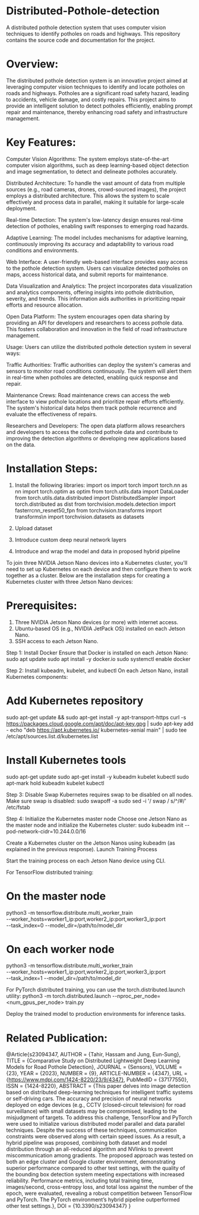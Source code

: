# Distributed-Pothole-detection
A distributed pothole detection system that uses computer vision techniques to identify potholes on roads and highways. This repository contains the source code and documentation for the project.

# Overview:
The distributed pothole detection system is an innovative project aimed at leveraging computer vision techniques to identify and locate potholes on roads and highways. Potholes are a significant road safety hazard, leading to accidents, vehicle damage, and costly repairs. This project aims to provide an intelligent solution to detect potholes efficiently, enabling prompt repair and maintenance, thereby enhancing road safety and infrastructure management.

# Key Features:

Computer Vision Algorithms: The system employs state-of-the-art computer vision algorithms, such as deep learning-based object detection and image segmentation, to detect and delineate potholes accurately.

Distributed Architecture: To handle the vast amount of data from multiple sources (e.g., road cameras, drones, crowd-sourced images), the project employs a distributed architecture. This allows the system to scale effectively and process data in parallel, making it suitable for large-scale deployment.

Real-time Detection: The system's low-latency design ensures real-time detection of potholes, enabling swift responses to emerging road hazards.

Adaptive Learning: The model includes mechanisms for adaptive learning, continuously improving its accuracy and adaptability to various road conditions and environments.

Web Interface: A user-friendly web-based interface provides easy access to the pothole detection system. Users can visualize detected potholes on maps, access historical data, and submit reports for maintenance.

Data Visualization and Analytics: The project incorporates data visualization and analytics components, offering insights into pothole distribution, severity, and trends. This information aids authorities in prioritizing repair efforts and resource allocation.

Open Data Platform: The system encourages open data sharing by providing an API for developers and researchers to access pothole data. This fosters collaboration and innovation in the field of road infrastructure management.

Usage:
Users can utilize the distributed pothole detection system in several ways:

Traffic Authorities: Traffic authorities can deploy the system's cameras and sensors to monitor road conditions continuously. The system will alert them in real-time when potholes are detected, enabling quick response and repair.

Maintenance Crews: Road maintenance crews can access the web interface to view pothole locations and prioritize repair efforts efficiently. The system's historical data helps them track pothole recurrence and evaluate the effectiveness of repairs.

Researchers and Developers: The open data platform allows researchers and developers to access the collected pothole data and contribute to improving the detection algorithms or developing new applications based on the data.

# Installation Steps:

1. Install the following libraries:
import os
import torch
import torch.nn as nn
import torch.optim as optim
from torch.utils.data import DataLoader
from torch.utils.data.distributed import DistributedSampler
import torch.distributed as dist
from torchvision.models.detection import fasterrcnn_resnet50_fpn
from torchvision.transforms import transforms\n
import torchvision.datasets as datasets

2. Upload dataset
3. Introduce custom deep neural network layers
5. Introduce and wrap the model and data in proposed hybrid pipeline


To join three NVIDIA Jetson Nano devices into a Kubernetes cluster, you'll need to set up Kubernetes on each device and then configure them to work together as a cluster. Below are the installation steps for creating a Kubernetes cluster with three Jetson Nano devices:

# Prerequisites:

1. Three NVIDIA Jetson Nano devices (or more) with internet access.
2. Ubuntu-based OS (e.g., NVIDIA JetPack OS) installed on each Jetson Nano.
3. SSH access to each Jetson Nano.

Step 1: Install Docker
Ensure that Docker is installed on each Jetson Nano:
sudo apt update
sudo apt install -y docker.io
sudo systemctl enable docker

Step 2: Install kubeadm, kubelet, and kubectl
On each Jetson Nano, install Kubernetes components:
# Add Kubernetes repository
sudo apt-get update && sudo apt-get install -y apt-transport-https
curl -s https://packages.cloud.google.com/apt/doc/apt-key.gpg | sudo apt-key add -
echo "deb https://apt.kubernetes.io/ kubernetes-xenial main" | sudo tee /etc/apt/sources.list.d/kubernetes.list

# Install Kubernetes tools
sudo apt-get update
sudo apt-get install -y kubeadm kubelet kubectl
sudo apt-mark hold kubeadm kubelet kubectl

Step 3: Disable Swap
Kubernetes requires swap to be disabled on all nodes. Make sure swap is disabled:
sudo swapoff -a
sudo sed -i '/ swap / s/^/#/' /etc/fstab

Step 4: Initialize the Kubernetes master node
Choose one Jetson Nano as the master node and initialize the Kubernetes cluster:
sudo kubeadm init --pod-network-cidr=10.244.0.0/16

Create a Kubernetes cluster on the Jetson Nanos using kubeadm (as explained in the previous response).
Launch Training Process

Start the training process on each Jetson Nano device using CLI.

For TensorFlow distributed training:
# On the master node
python3 -m tensorflow.distribute.multi_worker_train \
    --worker_hosts=worker1_ip:port,worker2_ip:port,worker3_ip:port \
    --task_index=0 --model_dir=/path/to/model_dir

# On each worker node
python3 -m tensorflow.distribute.multi_worker_train \
    --worker_hosts=worker1_ip:port,worker2_ip:port,worker3_ip:port \
    --task_index=1 --model_dir=/path/to/model_dir
    
For PyTorch distributed training, you can use the torch.distributed.launch utility:
python3 -m torch.distributed.launch --nproc_per_node=<num_gpus_per_node> train.py

Deploy the trained model to production environments for inference tasks.

        

# Related Publication:

@Article{s23094347,
AUTHOR = {Tahir, Hassam and Jung, Eun-Sung},
TITLE = {Comparative Study on Distributed Lightweight Deep Learning Models for Road Pothole Detection},
JOURNAL = {Sensors},
VOLUME = {23},
YEAR = {2023},
NUMBER = {9},
ARTICLE-NUMBER = {4347},
URL = {https://www.mdpi.com/1424-8220/23/9/4347},
PubMedID = {37177550},
ISSN = {1424-8220},
ABSTRACT = {This paper delves into image detection based on distributed deep-learning techniques for intelligent traffic systems or self-driving cars. The accuracy and precision of neural networks deployed on edge devices (e.g., CCTV (closed-circuit television) for road surveillance) with small datasets may be compromised, leading to the misjudgment of targets. To address this challenge, TensorFlow and PyTorch were used to initialize various distributed model parallel and data parallel techniques. Despite the success of these techniques, communication constraints were observed along with certain speed issues. As a result, a hybrid pipeline was proposed, combining both dataset and model distribution through an all-reduced algorithm and NVlinks to prevent miscommunication among gradients. The proposed approach was tested on both an edge cluster and Google cluster environment, demonstrating superior performance compared to other test settings, with the quality of the bounding box detection system meeting expectations with increased reliability. Performance metrics, including total training time, images/second, cross-entropy loss, and total loss against the number of the epoch, were evaluated, revealing a robust competition between TensorFlow and PyTorch. The PyTorch environment&rsquo;s hybrid pipeline outperformed other test settings.},
DOI = {10.3390/s23094347}
}

